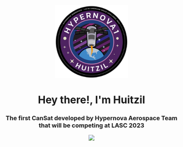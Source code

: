 <div id="header" align="center">
    <img src="https://github.com/HardwareCholo/CanSat-1/blob/main/img/CanSat-1_parche.png?raw=true" width="200"/>
    <h1 align="center"> Hey there!, I'm Huitzil </h1>
    <h3 align="center">The first CanSat developed by Hypernova Aerospace Team that will be competing at LASC 2023 </h3>
    <img src="https://firebasestorage.googleapis.com/v0/b/lasc-website-9aeeb.appspot.com/o/2023%20LASC%20Patch.png?alt=media&token=9e6a2543-c04a-4dd9-a458-73da0c1a8fd5" width="100"/>
</div>



